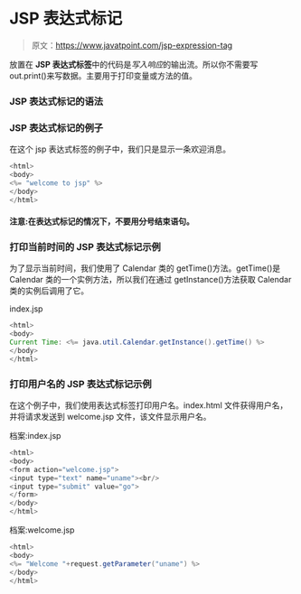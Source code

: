 # JSP 表达式标记

> 原文：<https://www.javatpoint.com/jsp-expression-tag>

放置在 **JSP 表达式标签**中的代码是*写入响应*的输出流。所以你不需要写 out.print()来写数据。主要用于打印变量或方法的值。

### JSP 表达式标记的语法

### JSP 表达式标记的例子

在这个 jsp 表达式标签的例子中，我们只是显示一条欢迎消息。

```java
<html>
<body>
<%= "welcome to jsp" %>
</body>
</html>

```

#### 注意:在表达式标记的情况下，不要用分号结束语句。

### 打印当前时间的 JSP 表达式标记示例

为了显示当前时间，我们使用了 Calendar 类的 getTime()方法。getTime()是 Calendar 类的一个实例方法，所以我们在通过 getInstance()方法获取 Calendar 类的实例后调用了它。

index.jsp

```java
<html>
<body>
Current Time: <%= java.util.Calendar.getInstance().getTime() %>
</body>
</html>

```

### 打印用户名的 JSP 表达式标记示例

在这个例子中，我们使用表达式标签打印用户名。index.html 文件获得用户名，并将请求发送到 welcome.jsp 文件，该文件显示用户名。

档案:index.jsp

```java
<html>
<body>
<form action="welcome.jsp">
<input type="text" name="uname"><br/>
<input type="submit" value="go">
</form>
</body>
</html>

```

档案:welcome.jsp

```java
<html>
<body>
<%= "Welcome "+request.getParameter("uname") %>
</body>
</html>

```
